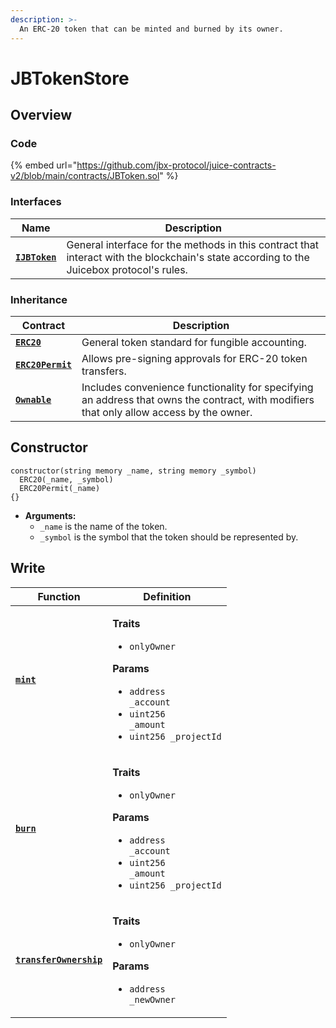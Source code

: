 ```yaml
---
description: >-
  An ERC-20 token that can be minted and burned by its owner.
---
```


# JBTokenStore

## Overview

### Code

{% embed url="https://github.com/jbx-protocol/juice-contracts-v2/blob/main/contracts/JBToken.sol" %}

### **Interfaces**

| Name                                                     | Description                                                                                                                              |
| -------------------------------------------------------- | ---------------------------------------------------------------------------------------------------------------------------------------- |
| [**`IJBToken`**](../../interfaces/ijbtoken.md) | General interface for the methods in this contract that interact with the blockchain's state according to the Juicebox protocol's rules. |


### **Inheritance**

| Contract                                                         | Description                                                                                                                                                                        |
| ---------------------------------------------------------------- | ---------------------------------------------------------------------------------------------------------------------------------------------------------------------------------- |
| [**`ERC20`**](https://docs.openzeppelin.com/contracts/2.x/api/token/erc20#ERC20) | General token standard for fungible accounting. |
| [**`ERC20Permit`**](https://docs.openzeppelin.com/contracts/4.x/api/token/erc20#ERC20Permit) | Allows pre-signing approvals for ERC-20 token transfers. |
| [**`Ownable`**](https://docs.openzeppelin.com/contracts/4.x/api/security) | Includes convenience functionality for specifying an address that owns the contract, with modifiers that only allow access by the owner. |

## Constructor

```solidity
constructor(string memory _name, string memory _symbol)
  ERC20(_name, _symbol)
  ERC20Permit(_name)
{}
```

* **Arguments:**
  * `_name` is the name of the token.
  * `_symbol` is the symbol that the token should be represented by.


## Write

| Function                                                            | Definition                                                                                                                                                                                                                                                                                                      |
| ------------------------------------------------------------------- | --------------------------------------------------------------------------------------------------------------------------------------------------------------------------------------------------------------------------------------------------------------------------------------------------------------- |
| [**`mint`**](write/mint.md)                                 | <p><strong>Traits</strong></p><ul><li><code>onlyOwner</code></li></ul><p><strong>Params</strong></p><ul><li><code>address _account</code></li><li><code>uint256 _amount</code></li><li><code>uint256 _projectId</code></li></ul> |
| [**`burn`**](write/burn.md)                                 | <p><strong>Traits</strong></p><ul><li><code>onlyOwner</code></li></ul><p><strong>Params</strong></p><ul><li><code>address _account</code></li><li><code>uint256 _amount</code></li><li><code>uint256 _projectId</code></li></ul> |
| [**`transferOwnership`**](write/transferownership.md)                                 | <p><strong>Traits</strong></p><ul><li><code>onlyOwner</code></li></ul><p><strong>Params</strong></p><ul><li><code>address _newOwner</code></li></ul> |
